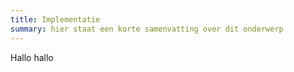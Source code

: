 ```yaml
---
title: Implementatie
summary: hier staat een korte samenvatting over dit onderwerp
---
```


Hallo hallo